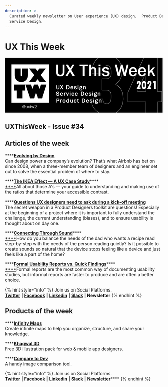 ```yaml
---
description: >-
  Curated weekly newsletter on User experience (UX) design,  Product Design and
  Service Design.
---
```


# UX This Week

![UXThisWeek newsletter, Issue \#34, 2021](.gitbook/assets/uxtw-banner-2021-34.jpg)

## UXThisWeek - Issue \#34

## Articles of the week

\*\*\*\*[**Evolving by Design**  
](https://airbnb.design/evolving-by-design/?ref=uxthisweek)Can design power a company’s evolution? That’s what Airbnb has bet on since 2008, when a three-member team of designers and an engineer set out to solve the essential problem of where to stay.

\*\*\*\*[**The IKEA Effect — A UX Case Study**](https://uxplanet.org/the-ikea-effect-a-ux-case-study-e30fb27df5cc/?ref=uxthisweek)\*\*\*\*[  
****](https://uxplanet.org/10-simple-tips-to-improve-user-testing-6a86c84e2794/?ref=uxthisweek)All about those A's — your guide to understanding and making use of the ratios that determine your accessible contrast.

\*\*\*\*[**Questions UX designers need to ask during a kick-off meeting**](https://uxdesign.cc/26-questions-ux-designers-need-to-ask-during-a-kick-off-meeting-e4095e5febaa/?ref=uxthisweek)  
The secret weapon in a Product Designers toolkit are questions! Especially at the beginning of a project where it is important to fully understand the challenge, the current understanding \(biases\), and to ensure usability is thought about on day one.

\*\*\*\*[**Connecting Through Sound**](https://amazon.design/stories/connecting-through-sound/?ref=uxthisweek)\*\*\*\*[  
****](https://productcoalition.com/product-discovery-playbook-a579bbe3e572/?ref=uxthisweek)How do you balance the needs of the dad who wants a recipe read step-by-step with the needs of the person reading quietly? Is it possible to create sounds so natural that the device stops feeling like a device and just feels like a part of the home?

\*\*\*\*[**Formal Usability Reports vs. Quick Findings**](https://www.nngroup.com/articles/formal-vs-quick-usability-reports/?ref=uxthisweek)\*\*\*\*[  
****](https://uxdesign.cc/how-bob-moog-brought-usability-heuristics-to-the-electronic-synthesizer-a6797a3a9192)Formal reports are the most common way of documenting usability studies, but informal reports are faster to produce and are often a better choice.

{% hint style="info" %}
Join us on Social Platforms.   
[**Twitter**](https://twitter.com/uxtw2) **\|** [**Facebook**](https://www.facebook.com/webusabilityandux) **\|** [**Linkedin**](https://www.linkedin.com/groups/1875717/) **\|** [**Slack**](https://join.slack.com/t/uxthisweek/shared_invite/zt-szpdweo1-d78hso8FppFcI68Xue_9Yw) **\| Newsletter**
{% endhint %}

## Products of the week

\*\*\*\*[**Infinity Maps**](https://infinitymaps.io/en/?ref=uxthisweek)  
Create infinite maps to help you organize, structure, and share your knowledge.

\*\*\*\*[**Khagwal 3D**](https://3d.khagwal.co/)   
Free 3D illustration pack for web & mobile app designers. 

\*\*\*\*[**Compare to Dev**](https://compareto.dev/?ref=uxthisweek)  
A handy image comparison tool. 

{% hint style="info" %}
Join us on Social Platforms.  
[**Twitter**](https://twitter.com/uxtw2) **\|** [**Facebook**](https://www.facebook.com/webusabilityandux) **\|** [**Linkedin**](https://www.linkedin.com/groups/1875717/) **\|** [**Slack**](https://join.slack.com/t/uxthisweek/shared_invite/zt-szpdweo1-d78hso8FppFcI68Xue_9Yw) **\|** [**Newsletter**](https://gmail.us17.list-manage.com/subscribe?u=1b23fd286b43ac36e4acba123&id=0009036f95)\*\*\*\*
{% endhint %}



